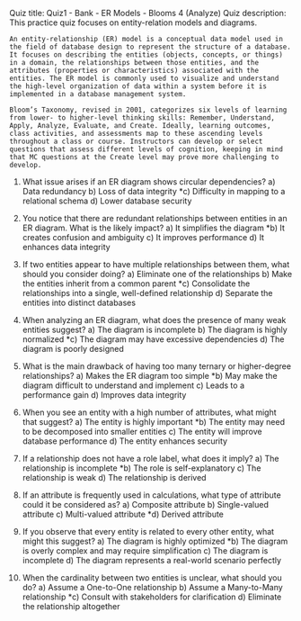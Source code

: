 Quiz title: Quiz1 - Bank - ER Models - Blooms 4 (Analyze)
Quiz description: This practice quiz focuses on entity-relation models and diagrams. 

    An entity-relationship (ER) model is a conceptual data model used in the field of database design to represent the structure of a database. It focuses on describing the entities (objects, concepts, or things) in a domain, the relationships between those entities, and the attributes (properties or characteristics) associated with the entities. The ER model is commonly used to visualize and understand the high-level organization of data within a system before it is implemented in a database management system.

    Bloom’s Taxonomy, revised in 2001, categorizes six levels of learning from lower- to higher-level thinking skills: Remember, Understand, Apply, Analyze, Evaluate, and Create. Ideally, learning outcomes, class activities, and assessments map to these ascending levels throughout a class or course. Instructors can develop or select questions that assess different levels of cognition, keeping in mind that MC questions at the Create level may prove more challenging to develop.



1. What issue arises if an ER diagram shows circular dependencies?
a) Data redundancy
b) Loss of data integrity
*c) Difficulty in mapping to a relational schema
d) Lower database security

2. You notice that there are redundant relationships between entities in an ER diagram. What is the likely impact?
a) It simplifies the diagram
*b) It creates confusion and ambiguity
c) It improves performance
d) It enhances data integrity

3. If two entities appear to have multiple relationships between them, what should you consider doing?
a) Eliminate one of the relationships
b) Make the entities inherit from a common parent
*c) Consolidate the relationships into a single, well-defined relationship
d) Separate the entities into distinct databases

4. When analyzing an ER diagram, what does the presence of many weak entities suggest?
a) The diagram is incomplete
b) The diagram is highly normalized
*c) The diagram may have excessive dependencies
d) The diagram is poorly designed

5. What is the main drawback of having too many ternary or higher-degree relationships?
a) Makes the ER diagram too simple
*b) May make the diagram difficult to understand and implement
c) Leads to a performance gain
d) Improves data integrity

6. When you see an entity with a high number of attributes, what might that suggest?
a) The entity is highly important
*b) The entity may need to be decomposed into smaller entities
c) The entity will improve database performance
d) The entity enhances security

7. If a relationship does not have a role label, what does it imply?
a) The relationship is incomplete
*b) The role is self-explanatory
c) The relationship is weak
d) The relationship is derived

8. If an attribute is frequently used in calculations, what type of attribute could it be considered as?
a) Composite attribute
b) Single-valued attribute
c) Multi-valued attribute
*d) Derived attribute

9. If you observe that every entity is related to every other entity, what might this suggest?
a) The diagram is highly optimized
*b) The diagram is overly complex and may require simplification
c) The diagram is incomplete
d) The diagram represents a real-world scenario perfectly

10. When the cardinality between two entities is unclear, what should you do?
a) Assume a One-to-One relationship
b) Assume a Many-to-Many relationship
*c) Consult with stakeholders for clarification
d) Eliminate the relationship altogether

